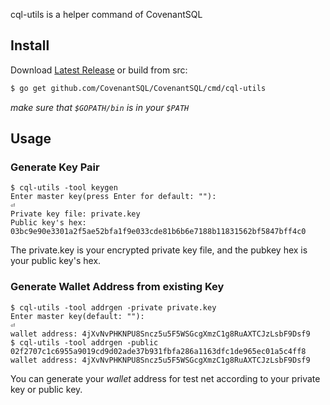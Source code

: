cql-utils is a helper command of CovenantSQL

## Install 
Download [Latest Release](https://github.com/CovenantSQL/CovenantSQL/releases) or build from src:
```bash
$ go get github.com/CovenantSQL/CovenantSQL/cmd/cql-utils
```
*make sure that `$GOPATH/bin` is in your `$PATH`*

## Usage
### Generate Key Pair

```
$ cql-utils -tool keygen
Enter master key(press Enter for default: ""): 
⏎
Private key file: private.key
Public key's hex: 03bc9e90e3301a2f5ae52bfa1f9e033cde81b6b6e7188b11831562bf5847bff4c0
```

The private.key is your encrypted private key file, and the pubkey hex is your public key's hex.

### Generate Wallet Address from existing Key

```
$ cql-utils -tool addrgen -private private.key
Enter master key(default: ""):
⏎
wallet address: 4jXvNvPHKNPU8Sncz5u5F5WSGcgXmzC1g8RuAXTCJzLsbF9Dsf9
$ cql-utils -tool addrgen -public 02f2707c1c6955a9019cd9d02ade37b931fbfa286a1163dfc1de965ec01a5c4ff8
wallet address: 4jXvNvPHKNPU8Sncz5u5F5WSGcgXmzC1g8RuAXTCJzLsbF9Dsf9
```

You can generate your *wallet* address for test net according to your private key or public key.
